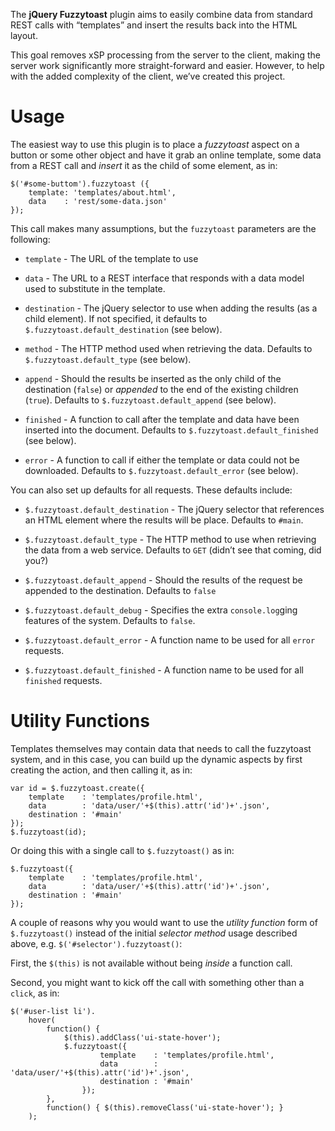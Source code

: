 The **jQuery Fuzzytoast** plugin aims to easily combine data from
standard REST calls with “templates” and insert the results back into
the HTML layout.

This goal removes xSP processing from the server to the client, making
the server work significantly more straight-forward and easier. However,
to help with the added complexity of the client, we’ve created this
project.

Usage
=====

The easiest way to use this plugin is to place a *fuzzytoast* aspect on
a button or some other object and have it grab an online template, some
data from a REST call and *insert* it as the child of some element, as
in:

    $('#some-buttom').fuzzytoast ({ 
        template: 'templates/about.html',
        data    : 'rest/some-data.json' 
    });

This call makes many assumptions, but the `fuzzytoast` parameters are
the following:

  * `template` - The URL of the template to use

  * `data` - The URL to a REST interface that responds with a data model
    used to substitute in the template.

  * `destination` - The jQuery selector to use when adding the results
    (as a child element). If not specified, it defaults to
    `$.fuzzytoast.default_destination` (see below).

  * `method` - The HTTP method used when retrieving the data. Defaults
    to `$.fuzzytoast.default_type` (see below).

  * `append` - Should the results be inserted as the only child of the
    destination (`false`) or *appended* to the end of the existing
    children (`true`). Defaults to `$.fuzzytoast.default_append` (see
    below).

  * `finished` - A function to call after the template and data have
    been inserted into the document. Defaults to
    `$.fuzzytoast.default_finished` (see below).

  * `error` - A function to call if either the template or data could
    not be downloaded. Defaults to `$.fuzzytoast.default_error` (see
    below).

You can also set up defaults for all requests. These defaults include:

  * `$.fuzzytoast.default_destination` - The jQuery selector that
    references an HTML element where the results will be place. Defaults
    to `#main`.

  * `$.fuzzytoast.default_type` - The HTTP method to use when retrieving
    the data from a web service. Defaults to `GET` (didn’t see that
    coming, did you?)

  * `$.fuzzytoast.default_append` - Should the results of the request be
    appended to the destination. Defaults to `false`

  * `$.fuzzytoast.default_debug` - Specifies the extra `console.log`ging
    features of the system. Defaults to `false`.

  * `$.fuzzytoast.default_error` - A function name to be used for all
    `error` requests.

  * `$.fuzzytoast.default_finished` - A function name to be used for all
    `finished` requests.

Utility Functions
=================

Templates themselves may contain data that needs to call the fuzzytoast
system, and in this case, you can build up the dynamic aspects by first
creating the action, and then calling it, as in:

    var id = $.fuzzytoast.create({
        template    : 'templates/profile.html',
        data        : 'data/user/'+$(this).attr('id')+'.json',
        destination : '#main'
    });                                                         
    $.fuzzytoast(id);

Or doing this with a single call to `$.fuzzytoast()` as in:

    $.fuzzytoast({
        template    : 'templates/profile.html',
        data        : 'data/user/'+$(this).attr('id')+'.json',
        destination : '#main'
    });

A couple of reasons why you would want to use the *utility function*
form of `$.fuzzytoast()` instead of the initial *selector method* usage
described above, e.g. `$('#selector').fuzzytoast()`:

First, the `$(this)` is not available without being *inside* a function
call.

Second, you might want to kick off the call with something other than a
`click`, as in:

    $('#user-list li').
        hover(
            function() {
                $(this).addClass('ui-state-hover');             
                $.fuzzytoast({
                        template    : 'templates/profile.html', 
                        data        : 'data/user/'+$(this).attr('id')+'.json', 
                        destination : '#main'                   
                    });
            },
            function() { $(this).removeClass('ui-state-hover'); }   
        );
